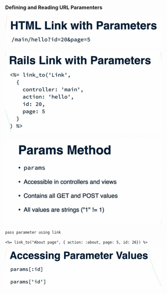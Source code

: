 ### Defining and Reading URL Paramenters

![img_2.png](img_2.png)

![img_3.png](img_3.png)

![img_4.png](img_4.png)

````
pass parameter using link

<%= link_to("About page", { action: :about, page: 5, id: 26}) %>

````
![img_5.png](img_5.png)
